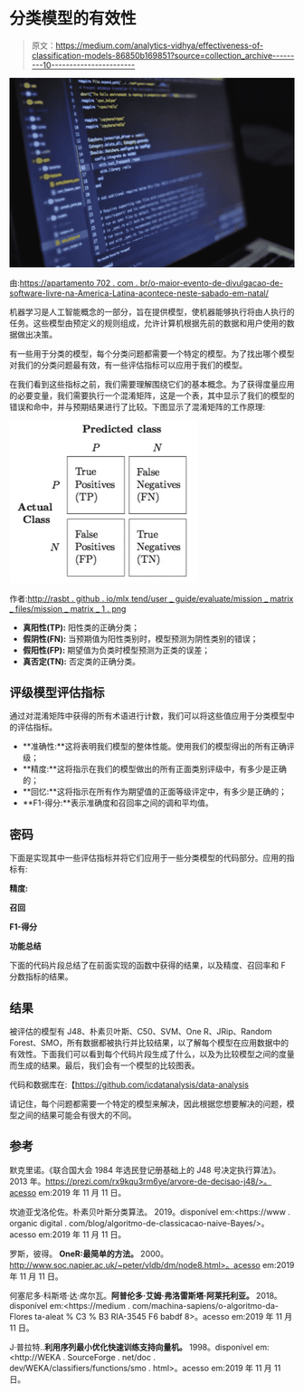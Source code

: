# 分类模型的有效性

> 原文：<https://medium.com/analytics-vidhya/effectiveness-of-classification-models-86850b169851?source=collection_archive---------10----------------------->

![](img/a4ff7390e7219a35483a51eaba1fa58f.png)

由:[https://apartamento 702 . com . br/o-maior-evento-de-divulgacao-de-software-livre-na-America-Latina-acontece-neste-sabado-em-natal/](https://apartamento702.com.br/o-maior-evento-de-divulgacao-de-software-livre-na-america-latina-acontece-neste-sabado-em-natal/)

机器学习是人工智能概念的一部分，旨在提供模型，使机器能够执行将由人执行的任务。这些模型由预定义的规则组成，允许计算机根据先前的数据和用户使用的数据做出决策。

有一些用于分类的模型，每个分类问题都需要一个特定的模型。为了找出哪个模型对我们的分类问题最有效，有一些评估指标可以应用于我们的模型。

在我们看到这些指标之前，我们需要理解围绕它们的基本概念。为了获得度量应用的必要变量，我们需要执行一个混淆矩阵，这是一个表，其中显示了我们的模型的错误和命中，并与预期结果进行了比较。下图显示了混淆矩阵的工作原理:

![](img/7a4ba161ff86fbb66fa8da4438ff051a.png)

作者:[http://rasbt . github . io/mlx tend/user _ guide/evaluate/mission _ matrix _ files/mission _ matrix _ 1 . png](http://rasbt.github.io/mlxtend/user_guide/evaluate/confusion_matrix_files/confusion_matrix_1.png)

*   **真阳性(TP):** 阳性类的正确分类；
*   **假阴性(FN):** 当预期值为阳性类别时，模型预测为阴性类别的错误；
*   **假阳性(FP):** 期望值为负类时模型预测为正类的误差；
*   **真否定(TN):** 否定类的正确分类。

## 评级模型评估指标

通过对混淆矩阵中获得的所有术语进行计数，我们可以将这些值应用于分类模型中的评估指标。

*   **准确性:**这将表明我们模型的整体性能。使用我们的模型得出的所有正确评级；
*   **精度:**这将指示在我们的模型做出的所有正面类别评级中，有多少是正确的；
*   **回忆:**这将指示在所有作为期望值的正面等级评定中，有多少是正确的；
*   **F1-得分:**表示准确度和召回率之间的调和平均值。

## 密码

下面是实现其中一些评估指标并将它们应用于一些分类模型的代码部分。应用的指标有:

**精度:**

**召回**

**F1-得分**

**功能总结**

下面的代码片段总结了在前面实现的函数中获得的结果，以及精度、召回率和 F 分数指标的结果。

## 结果

被评估的模型有 J48、朴素贝叶斯、C50、SVM、One R、JRip、Random Forest、SMO，所有数据都被执行并比较结果，以了解每个模型在应用数据中的有效性。下面我们可以看到每个代码片段生成了什么，以及为比较模型之间的度量而生成的结果。最后，我们会有一个模型的比较图表。

代码和数据库在:【https://github.com/icdatanalysis/data-analysis 

请记住，每个问题都需要一个特定的模型来解决，因此根据您想要解决的问题，模型之间的结果可能会有很大的不同。

## 参考

默克里诺。《联合国大会 1984 年选民登记册基础上的 J48 号决定执行算法》。2013 年。https://prezi.com/rx9kqu3rm6ye/arvore-de-decisao-j48/>。acesso em:2019 年 11 月 11 日。

坎迪亚戈洛伦佐。朴素贝叶斯分类算法。 2019。disponível em:<https://www . organic digital . com/blog/algoritmo-de-classicacao-naive-Bayes/>。acesso em:2019 年 11 月 11 日。

罗斯，彼得。 **OneR:最简单的方法。** 2000。http://www.soc.napier.ac.uk/~peter/vldb/dm/node8.html>。acesso em:2019 年 11 月 11 日。

何塞尼多·科斯塔·达·席尔瓦。**阿普伦多·艾姆·弗洛雷斯塔·阿莱托利亚。** 2018。disponível em:<https://medium . com/machina-sapiens/o-algoritmo-da-Flores ta-aleat % C3 % B3 RIA-3545 F6 babdf 8>。acesso em:2019 年 11 月 11 日。

J·普拉特..**利用序列最小优化快速训练支持向量机。** 1998。disponível em:<http://WEKA . SourceForge . net/doc . dev/WEKA/classifiers/functions/smo . html>。acesso em:2019 年 11 月 11 日。